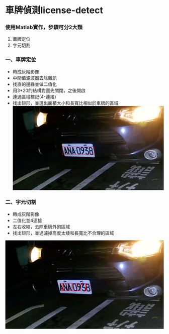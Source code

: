 # 車牌偵測license-detect
### 使用Matlab實作，步驟可分2大類
1. 車牌定位
2. 字元切割

### 一、車牌定位
- 轉成灰階影像
- 中間值濾波器去除雜訊
- 找直的邊緣並做二值化
- 用3*20的結構對圖先關閉，之後開啟
- 連通區域標記(4-連接)
- 找出矩形，並選出面積大小和長寬比相似於車牌的區域
![結果圖](.\example_img\license.jpg)

### 二、字元切割
- 轉成灰階影像
- 二值化並4連接
- 左右收縮，去除車牌外的區域
- 找出矩形，並過濾掉高度太矮和長寬比不合理的區域

![結果圖](.\example_img\result.jpg)

